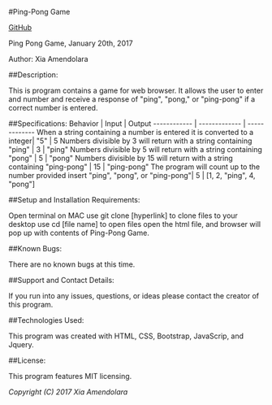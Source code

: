 #Ping-Pong Game

[GitHub](https://xesme.github.io/ping-pong/)

Ping Pong Game, January 20th, 2017

Author: Xia Amendolara

##Description:

This is program contains a game for web browser. It allows the user to enter and number and receive a response of "ping", "pong," or "ping-pong" if a correct number is entered.


##Specifications:
Behavior | Input | Output
------------ | ------------- | -------------
When a string containing a number is entered it is converted to a integer| "5" | 5
Numbers divisible by 3 will return with a string containing "ping" | 3 | "ping"
Numbers divisible by 5 will return with a string containing "pong" | 5 | "pong"
Numbers divisible by 15 will return with a string containing "ping-pong" | 15 | "ping-pong"
The program will count up to the number provided insert "ping", "pong", or "ping-pong"| 5 | [1, 2, "ping", 4, "pong"]


##Setup and Installation Requirements:

Open terminal on MAC use git clone [hyperlink] to clone files to your desktop use cd [file name] to open files open the html file, and browser will pop up with contents of Ping-Pong Game.

##Known Bugs:

There are no known bugs at this time.

##Support and Contact Details:

If you run into any issues, questions, or ideas please contact the creator of this program.

##Technologies Used:

This program was created with HTML, CSS, Bootstrap, JavaScrip, and Jquery.

##License:

This program features MIT licensing.

*Copyright (C) 2017 Xia Amendolara*
